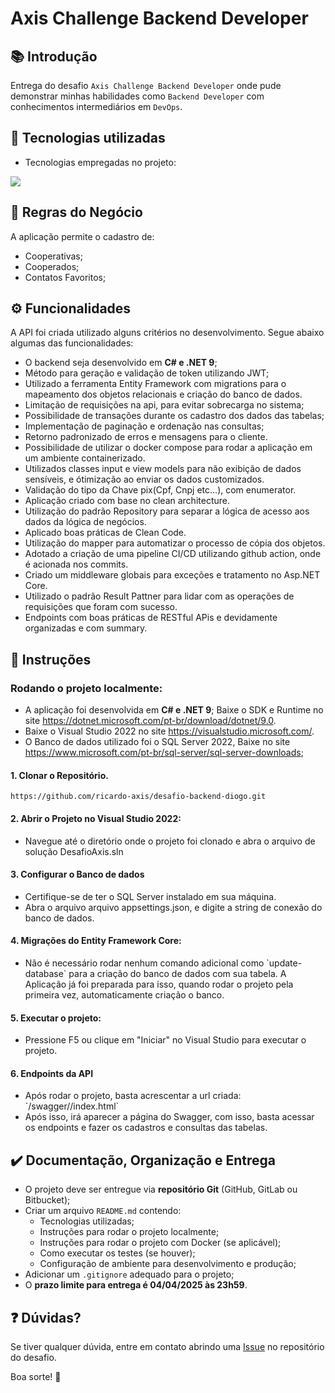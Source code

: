 # Axis Challenge Backend Developer

## 📚 Introdução

Entrega do desafio `Axis Challenge Backend Developer` onde pude demonstrar minhas habilidades como `Backend Developer` com conhecimentos intermediários em `DevOps`.

## 🚀 Tecnologias utilizadas

* Tecnologias empregadas no projeto:
  <p align="center">
<a href="https://skillicons.dev">
    <img src="https://skillicons.dev/icons?i=git,github,docker,dotnet,githubactions" /> 
  </a>
</p>

## 🎯 Regras do Negócio

A aplicação permite o cadastro de:

- Cooperativas;
- Cooperados;
- Contatos Favoritos;

## ⚙️ Funcionalidades

A API foi criada utilizado alguns critérios no desenvolvimento. Segue abaixo algumas das funcionalidades:

- O backend seja desenvolvido em **C# e .NET 9**;
- Método para geração e validação de token utilizando JWT;
- Utilizado a ferramenta Entity Framework com migrations para o mapeamento dos objetos relacionais e criação do banco de dados.
- Limitação de requisições na api, para evitar sobrecarga no sistema;
- Possibilidade de transações durante os cadastro dos dados das tabelas;
- Implementação de paginação e ordenação nas consultas;
- Retorno padronizado de erros e mensagens para o cliente.
- Possibilidade de utilizar o docker compose para rodar a aplicação em um ambiente containerizado.
- Utilizados classes input e view models para não exibição de dados sensíveis, e ótimização ao enviar os dados customizados.
- Validação do tipo da Chave pix(Cpf, Cnpj etc...), com enumerator.
- Aplicação criado com base no clean architecture.
- Utilização do padrão Repository para separar a lógica de acesso aos dados da lógica de negócios.
- Aplicado boas práticas de Clean Code.
- Utilização do mapper para automatizar o processo de cópia dos objetos.
- Adotado a criação de uma pipeline CI/CD utilizando github action, onde é acionada nos commits.
- Criado um middleware globais para exceções e tratamento no Asp.NET Core.
- Utilizado o padrão Result Pattner para lidar com as operações de requisições que foram com sucesso.
- Endpoints com boas práticas de RESTful APis e devidamente organizadas e com summary.

## 📌 Instruções

### Rodando o projeto localmente:

- A aplicação foi desenvolvida em **C# e .NET 9**; Baixe o SDK e Runtime no site https://dotnet.microsoft.com/pt-br/download/dotnet/9.0.
- Baixe o Visual Studio 2022 no site https://visualstudio.microsoft.com/.
- O Banco de dados utilizado foi o SQL Server 2022, Baixe no site https://www.microsoft.com/pt-br/sql-server/sql-server-downloads;

#### 1. Clonar o Repositório.

<pre class="notranslate"><code>https://github.com/ricardo-axis/desafio-backend-diogo.git
</code></pre>

#### 2. Abrir o Projeto no Visual Studio 2022:

<ul dir="auto">
<li>Navegue até o diretório onde o projeto foi clonado e abra o arquivo de solução DesafioAxis.sln</li>
</ul>

#### 3. Configurar o Banco de dados

<ul dir="auto">
<li>Certifique-se de ter o SQL Server instalado em sua máquina.</li>
<li>Abra o arquivo arquivo appsettings.json, e digite a string de conexão do banco de dados.</li>
</ul>

#### 4. Migrações do Entity Framework Core:

<ul dir="auto">
<li>Não é necessário rodar nenhum comando adicional como `update-database` para a criação do banco de dados com sua tabela. A Aplicação já foi preparada para isso, quando rodar o projeto pela primeira vez, automaticamente criação o banco.</li>
</ul>

#### 5. Executar o projeto:

<ul dir="auto">
<li>Pressione F5 ou clique em "Iniciar" no Visual Studio para executar o projeto.</li>
</ul>

#### 6. Endpoints da API

<ul dir="auto">
<li>Após rodar o projeto, basta acrescentar a url criada: `/swagger//index.html`</li>
<li>Após isso, irá aparecer a página do Swagger, com isso, basta acessar os endpoints e fazer os cadastros e consultas das tabelas.</li>
</ul>

## ✔️ Documentação, Organização e Entrega

- O projeto deve ser entregue via **repositório Git** (GitHub, GitLab ou Bitbucket);
- Criar um arquivo `README.md` contendo:
  - Tecnologias utilizadas;
  - Instruções para rodar o projeto localmente;
  - Instruções para rodar o projeto com Docker (se aplicável);
  - Como executar os testes (se houver);
  - Configuração de ambiente para desenvolvimento e produção;
- Adicionar um `.gitignore` adequado para o projeto;
- O **prazo limite para entrega é 04/04/2025 às 23h59**.

## ❓ Dúvidas?

Se tiver qualquer dúvida, entre em contato abrindo uma [Issue](https://github.com/ricardo-axis/desafio-backend-diogo/issues) no repositório do desafio.

Boa sorte! 🚀
